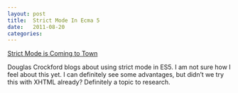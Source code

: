```yaml
---
layout: post
title:  Strict Mode In Ecma 5
date:   2011-08-20
categories:
---
```


<a href="http://www.yuiblog.com/blog/2010/12/14/strict-mode-is-coming-to-town/">Strict Mode is Coming to Town</a>

Douglas Crockford blogs about using strict mode in ES5. I am not sure how I feel about this yet. I can definitely see some advantages, but didn&#8217;t we try this with <span class="caps">XHTML</span> already? Definitely a topic to research.
